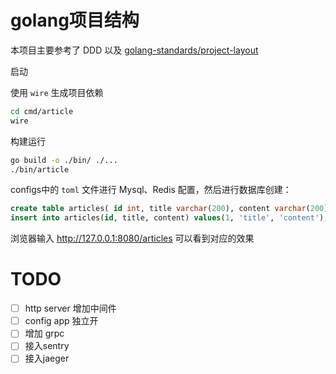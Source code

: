 # golang项目结构

本项目主要参考了 DDD 以及 [golang-standards/project-layout](https://github.com/golang-standards/project-layout)

启动

使用 `wire` 生成项目依赖
```sh
cd cmd/article
wire
```

构建运行
```sh
go build -o ./bin/ ./...
./bin/article
```

configs中的 `toml` 文件进行 Mysql、Redis 配置，然后进行数据库创建：
```sql
create table articles( id int, title varchar(200), content varchar(200));
insert into articles(id, title, content) values(1, 'title', 'content');
```

浏览器输入 http://127.0.0.1:8080/articles 可以看到对应的效果

# TODO

- [ ] http server 增加中间件
- [ ] config app 独立开
- [ ] 增加 grpc
- [ ] 接入sentry
- [ ] 接入jaeger